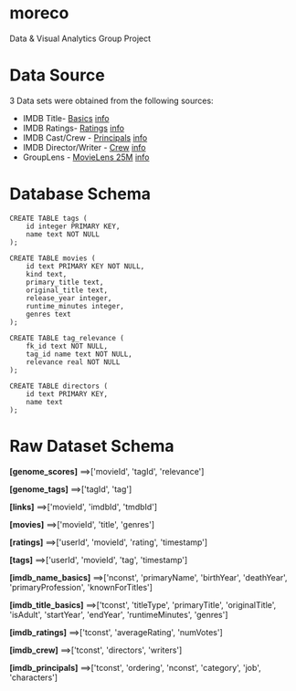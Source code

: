 # moreco
Data &amp; Visual Analytics Group Project

# Data Source

3 Data sets were obtained from the following sources:

* IMDB Title- [Basics](https://datasets.imdbws.com/) [info](https://www.imdb.com/interfaces/)
* IMDB Ratings- [Ratings](https://datasets.imdbws.com/)  [info](https://www.imdb.com/interfaces/)
* IMDB Cast/Crew - [Principals](https://datasets.imdbws.com/) [info](https://www.imdb.com/interfaces/)
* IMDB Director/Writer - [Crew](https://datasets.imdbws.com/) [info](https://www.imdb.com/interfaces/)
* GroupLens - [MovieLens 25M](https://grouplens.org/datasets/movielens/) [info](http://files.grouplens.org/datasets/movielens/ml-25m-README.html)

# Database Schema

```
CREATE TABLE tags (
    id integer PRIMARY KEY,
    name text NOT NULL
);
```
```
CREATE TABLE movies (
    id text PRIMARY KEY NOT NULL,
    kind text,
    primary_title text,
    original_title text,
    release_year integer,
    runtime_minutes integer,
    genres text
);
```
```
CREATE TABLE tag_relevance (
    fk_id text NOT NULL,
    tag_id name text NOT NULL,
    relevance real NOT NULL
);
```
```
CREATE TABLE directors (
    id text PRIMARY KEY,
    name text
);
```

# Raw Dataset Schema

**[genome_scores]**
	==>['movieId', 'tagId', 'relevance']

**[genome_tags]**
	==>['tagId', 'tag']

**[links]**
	==>['movieId', 'imdbId', 'tmdbId']

**[movies]**
	==>['movieId', 'title', 'genres']

**[ratings]**
	==>['userId', 'movieId', 'rating', 'timestamp']

**[tags]**
	==>['userId', 'movieId', 'tag', 'timestamp']

**[imdb_name_basics]**
	==>['nconst', 'primaryName', 'birthYear', 'deathYear', 'primaryProfession', 'knownForTitles']

**[imdb_title_basics]**
	==>['tconst', 'titleType', 'primaryTitle', 'originalTitle', 'isAdult', 'startYear', 'endYear', 'runtimeMinutes', 'genres']

**[imdb_ratings]**
	==>['tconst', 'averageRating', 'numVotes']

**[imdb_crew]**
	==>['tconst', 'directors', 'writers']

**[imdb_principals]**
	==>['tconst', 'ordering', 'nconst', 'category', 'job', 'characters']
